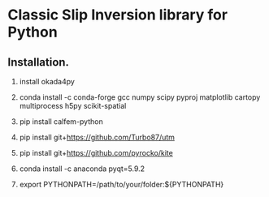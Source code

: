 # Classic Slip Inversion library for Python

## Installation.

1. install okada4py

2. conda install -c conda-forge gcc numpy scipy pyproj matplotlib cartopy multiprocess h5py scikit-spatial

3. pip install calfem-python

4. pip install git+https://github.com/Turbo87/utm
   
5. pip install git+https://github.com/pyrocko/kite

6. conda install -c anaconda pyqt=5.9.2

7. export PYTHONPATH=/path/to/your/folder:${PYTHONPATH}

